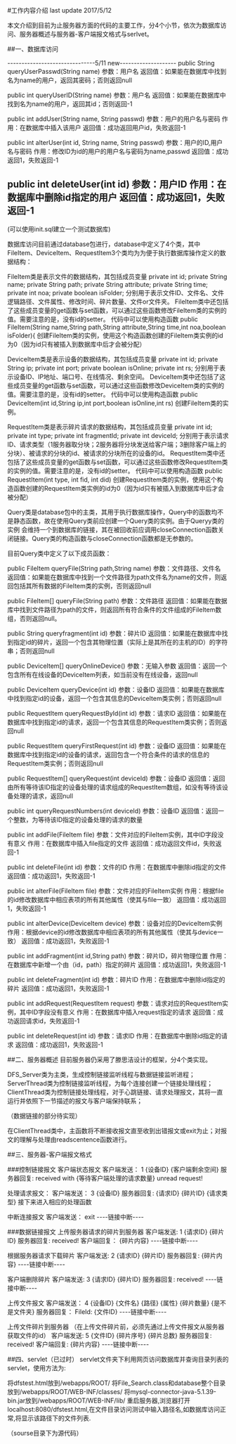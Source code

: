 #工作内容介绍
last update 2017/5/12

本文介绍到目前为止服务器方面的代码的主要工作，分4个小节，依次为数据库访问、服务器概述与服务器-客户端报文格式与serlvet。

##一、数据库访问

-------------------------------5/11 new--------------------
public String queryUserPasswd(String name)
参数：用户名
返回值：如果能在数据库中找到名为name的用户，返回其密码；否则返回null

public int queryUserID(String name)
参数：用户名
返回值：如果能在数据库中找到名为name的用户，返回其id；否则返回-1

public int addUser(String name, String passwd)
参数：用户的用户名与密码
作用：在数据库中插入该用户
返回值：成功返回用户id，失败返回-1

public int alterUser(int id, String name, String passwd)
参数：用户的ID,用户名与密码
作用：修改ID为id的用户的用户名与密码为name,passwd
返回值：成功返回1，失败返回-1

public int deleteUser(int id)
参数：用户ID
作用：在数据库中删除id指定的用户
返回值：成功返回1，失败返回-1
-----------------------------------------------------------

(可以使用init.sql建立一个测试数据库)

数据库访问目前通过database包进行，database中定义了4个类，其中FileItem、DeviceItem、RequestItem3个类均为为便于执行数据库操作定义的数据结构：

FileItem类是表示文件的数据结构，其包括成员变量
	private int id;
	private String name;
	private String path;
	private String attribute;
	private String time;
	private int noa;
	private boolean isFolder;
分别用于表示文件ID、文件名、文件逻辑路径、文件属性、修改时间、碎片数量、文件or文件夹。
FileItem类中还包括了这些成员变量的get函数与set函数，可以通过这些函数修改FileItem类的实例的值。需要注意的是，没有id的setter。
代码中可以使用构造函数
	public FileItem(String name,String path,String attribute,String time,int noa,boolean isFolder){
创建FileItem类的实例，使用这个构造函数创建的FileItem类实例的id为0（因为id只有被插入到数据库中后才会被分配）

DeviceItem类是表示设备的数据结构，其包括成员变量
	private int id;
	private String ip;
	private int port;
	private boolean isOnline;
	private int rs;
分别用于表示设备ID、IP地址、端口号、在线情况、剩余空间。
DeviceItem类中还包括了这些成员变量的get函数与set函数，可以通过这些函数修改DeviceItem类的实例的值。需要注意的是，没有id的setter。
代码中可以使用构造函数
public DeviceItem(int id,String ip,int port,boolean isOnline,int rs)
创建FileItem类的实例。

RequestItem类是表示碎片请求的数据结构，其包括成员变量
	private int id;
	private int type;
	private int fragmentId;
	private int deviceId;
分别用于表示请求ID、请求类型（1服务器取分块；2服务器将分块发送给客户端；3删除客户端上的分块）、被请求的分块的id、被请求的分块所在的设备的id。
RequestItem类中还包括了这些成员变量的get函数与set函数，可以通过这些函数修改RequestItem类的实例的值。需要注意的是，没有id的setter。
代码中可以使用构造函数
public RequestItem(int type, int fid, int did)
创建RequestItem类的实例，使用这个构造函数创建的RequestItem类实例的id为0（因为id只有被插入到数据库中后才会被分配）

Query类是database包中的主类，其用于执行数据库操作，Query中的函数均不是静态函数，故在使用Query类前应创建一个Query类的实例。由于Queryy类的实例
会维持一个到数据库的链接，其在被回收前应调用closeConnection函数关闭链接。Query类的构造函数与closeConnection函数都是无参数的。

目前Query类中定义了以下成员函数：

public FileItem queryFile(String path,String name)
参数：文件路径、文件名
返回值：如果能在数据库中找到一个文件路径为path文件名为name的文件，则返回包括其所有数据的FileItem类的实例，否则返回null

public FileItem[] queryFile(String path)
参数：文件路径
返回值：如果能在数据库中找到文件路径为path的文件，则返回所有符合条件的文件组成的FileItem数组，否则返回null。

public String queryfragment(int id)
参数：碎片ID
返回值：如果能在数据库中找到指定id的碎片，返回一个包含其物理位置（实际上是其所在的主机的ID）的字符串；否则返回null

public DeviceItem[] queryOnlineDevice()
参数：无输入参数
返回值：返回一个包含所有在线设备的DeviceItem列表，如当前没有在线设备，返回null

public DeviceItem queryDevice(int id)
参数：设备ID
返回值：如果能在数据库中找到指定id的设备，返回一个包含其信息的DeviceItem类实例；否则返回null

public RequestItem queryRequestById(int id)
参数：请求ID
返回值：如果能在数据库中找到指定id的请求，返回一个包含其信息的RequestItem类实例；否则返回null

public RequestItem queryFirstRequest(int id)
参数：设备ID
返回值：如果能在数据库中找到指定id的设备的请求，返回包含一个符合条件的请求的信息的RequestItem类实例；否则返回null

public RequestItem[] queryRequest(int deviceId)
参数：设备ID
返回值：返回由所有等待该ID指定的设备处理的请求组成的RequestItem数组，如没有等待该设备处理的请求，返回null

public int queryRequestNumbers(int deviceId)
参数：设备ID
返回值：返回一个整数，为等待该ID指定的设备处理的请求的数量

public int addFile(FileItem file)
参数：文件对应的FileItem实例，其中ID字段没有意义
作用：在数据库中插入file指定的文件
返回值：成功返回文件id，失败返回-1

public int deleteFile(int id)
参数：文件的ID
作用：在数据库中删除id指定的文件
返回值：成功返回1，失败返回-1

public int alterFile(FileItem file)
参数：文件对应的FileItem实例
作用：根据file的id修改数据库中相应表项的所有其他属性（使其与file一致）
返回值：成功返回1，失败返回-1

public int alterDevice(DeviceItem device)
参数：设备对应的DeviceItem实例
作用：根据device的id修改数据库中相应表项的所有其他属性（使其与device一致）
返回值：成功返回1，失败返回-1

public int addFragment(int id,String path)
参数：碎片ID，碎片物理位置
作用：在数据库中新增一个由（id，path）指定的碎片
返回值：成功返回1，失败返回-1

public int deleteFragment(int id)
参数：碎片ID
作用：在数据库中删除id指定的碎片
返回值：成功返回1，失败返回-1

public int addRequest(RequestItem request)
参数：请求对应的RequestItem实例，其中ID字段没有意义
作用：在数据库中插入request指定的请求
返回值：成功返回请求id，失败返回-1

public int deleteRequest(int id)
参数：请求ID
作用：在数据库中删除id指定的请求
返回值：成功返回1，失败返回-1

##二、服务器概述
目前服务器仍采用了滕思洁设计的框架，分4个类实现。

DFS_Server类为主类，生成控制链接监听线程与数据链接监听进程；
ServerThread类为控制链接监听线程，为每个连接创建一个链接处理线程；
ClientThread类为控制链接处理线程，对于心跳链接、请求处理报文，其将一直运行并依照下一节描述的报文与客户端保持联系；

（数据链接的部分待实现）

在ClientThread类中，主函数将不断接收报文直至收到出错报文或exit为止；对报文的理解与处理由readscentence函数进行。

##三、服务器-客户端报文格式

###控制链接报文
客户端状态报文
客户端发送：
1 {设备ID} {客户端剩余空间}
服务器回复:
received with {等待客户端处理的请求数量} unread request!

处理请求报文：
客户端发送：
3 {设备ID}
服务器回复:
{请求ID} {碎片ID} {请求类型}
接下来进入相应的处理函数

中断连接报文
客户端发送：
exit
----链接中断----

###数据链接报文
上传服务器请求的碎片到服务器
客户端发送:
1 {请求ID} {碎片ID}
服务器回复:
received!
客户端回复：
{碎片内容}
----链接中断----

根据服务器请求下载碎片
客户端发送:
2 {请求ID} {碎片ID}
服务器回复:
{碎片内容}
----链接中断----

客户端删除碎片
客户端发送:
3 {请求ID} {碎片ID}
服务器回复:
received!
----链接中断----

上传文件报文
客户端发送：
4 {设备ID} {文件名} {路径} {属性} {碎片数量} {是不是文件夹}
服务器回复：
FileId: {文件ID}
----链接中断----

上传文件碎片到服务器
（在上传文件碎片前，必须先通过上传文件报文从服务器获取文件的id）
客户端发送:
5 {文件ID} {碎片序号} {碎片总数}
服务器回复:
received!
客户端回复:
{碎片内容}
----链接中断----

##四、servlet（已过时）
servlet文件夹下利用网页访问数据库并查询目录列表的servlet，使用方法为:

将dfstest.html放到<Tomcat-installation-directory>/webapps/ROOT/
将File_Search.class和database整个目录放到<Tomcat-installation-directory>/webapps/ROOT/WEB-INF/classes/
将mysql-connector-java-5.1.39-bin.jar放到<Tomcat-installation-directory>/webapps/ROOT/WEB-INF/lib/
重启服务器,浏览器打开localhost:8080/dfstest.html,在文件目录访问测试中输入路径名,如数据库访问正常,将显示该路径下的文件列表.

（sourse目录下为源代码）
